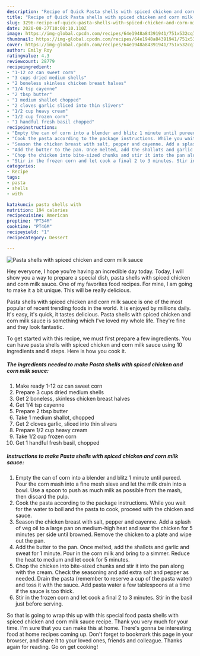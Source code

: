```yaml
---
description: "Recipe of Quick Pasta shells with spiced chicken and corn milk sauce"
title: "Recipe of Quick Pasta shells with spiced chicken and corn milk sauce"
slug: 3296-recipe-of-quick-pasta-shells-with-spiced-chicken-and-corn-milk-sauce
date: 2020-08-27T10:00:10.110Z
image: https://img-global.cpcdn.com/recipes/64e1948a84391941/751x532cq70/pasta-shells-with-spiced-chicken-and-corn-milk-sauce-recipe-main-photo.jpg
thumbnail: https://img-global.cpcdn.com/recipes/64e1948a84391941/751x532cq70/pasta-shells-with-spiced-chicken-and-corn-milk-sauce-recipe-main-photo.jpg
cover: https://img-global.cpcdn.com/recipes/64e1948a84391941/751x532cq70/pasta-shells-with-spiced-chicken-and-corn-milk-sauce-recipe-main-photo.jpg
author: Emily Roy
ratingvalue: 4.3
reviewcount: 28779
recipeingredient:
- "1-12 oz can sweet corn"
- "3 cups dried medium shells"
- "2 boneless skinless chicken breast halves"
- "1/4 tsp cayenne"
- "2 tbsp butter"
- "1 medium shallot chopped"
- "2 cloves garlic sliced into thin slivers"
- "1/2 cup heavy cream"
- "1/2 cup frozen corn"
- "1 handful fresh basil chopped"
recipeinstructions:
- "Empty the can of corn into a blender and blitz 1 minute until pureed. Pour the corn mash into a fine mesh sieve and let the milk drain into a bowl. Use a spoon to push as much milk as possible from the mash, then discard the pulp."
- "Cook the pasta according to the package instructions. While you wait for the water to boil and the pasta to cook, proceed with the chicken and sauce."
- "Season the chicken breast with salt, pepper and cayenne. Add a splash of veg oil to a large pan on medium-high heat and sear the chicken for 5 minutes per side until browned. Remove the chicken to a plate and wipe out the pan."
- "Add the butter to the pan. Once melted, add the shallots and garlic and sweat for 1 minute. Pour in the corn milk and bring to a simmer. Reduce the heat to medium and let cook for 5 minutes."
- "Chop the chicken into bite-sized chunks and stir it into the pan along with the cream. Check the seasoning and add extra salt and pepper as needed. Drain the pasta (remember to reserve a cup of the pasta water) and toss it with the sauce. Add pasta water a few tablespoons at a time if the sauce is too thick."
- "Stir in the frozen corn and let cook a final 2 to 3 minutes. Stir in the basil just before serving."
categories:
- Recipe
tags:
- pasta
- shells
- with

katakunci: pasta shells with 
nutrition: 194 calories
recipecuisine: American
preptime: "PT34M"
cooktime: "PT46M"
recipeyield: "1"
recipecategory: Dessert

---
```



![Pasta shells with spiced chicken and corn milk sauce](https://img-global.cpcdn.com/recipes/64e1948a84391941/751x532cq70/pasta-shells-with-spiced-chicken-and-corn-milk-sauce-recipe-main-photo.jpg)

Hey everyone, I hope you're having an incredible day today. Today, I will show you a way to prepare a special dish, pasta shells with spiced chicken and corn milk sauce. One of my favorites food recipes. For mine, I am going to make it a bit unique. This will be really delicious.

Pasta shells with spiced chicken and corn milk sauce is one of the most popular of recent trending foods in the world. It is enjoyed by millions daily. It's easy, it's quick, it tastes delicious. Pasta shells with spiced chicken and corn milk sauce is something which I've loved my whole life. They're fine and they look fantastic.




To get started with this recipe, we must first prepare a few ingredients. You can have pasta shells with spiced chicken and corn milk sauce using 10 ingredients and 6 steps. Here is how you cook it.

<!--inarticleads1-->

##### The ingredients needed to make Pasta shells with spiced chicken and corn milk sauce:

1. Make ready 1-12 oz can sweet corn
1. Prepare 3 cups dried medium shells
1. Get 2 boneless, skinless chicken breast halves
1. Get 1/4 tsp cayenne
1. Prepare 2 tbsp butter
1. Take 1 medium shallot, chopped
1. Get 2 cloves garlic, sliced into thin slivers
1. Prepare 1/2 cup heavy cream
1. Take 1/2 cup frozen corn
1. Get 1 handful fresh basil, chopped




<!--inarticleads2-->

##### Instructions to make Pasta shells with spiced chicken and corn milk sauce:

1. Empty the can of corn into a blender and blitz 1 minute until pureed. Pour the corn mash into a fine mesh sieve and let the milk drain into a bowl. Use a spoon to push as much milk as possible from the mash, then discard the pulp.
1. Cook the pasta according to the package instructions. While you wait for the water to boil and the pasta to cook, proceed with the chicken and sauce.
1. Season the chicken breast with salt, pepper and cayenne. Add a splash of veg oil to a large pan on medium-high heat and sear the chicken for 5 minutes per side until browned. Remove the chicken to a plate and wipe out the pan.
1. Add the butter to the pan. Once melted, add the shallots and garlic and sweat for 1 minute. Pour in the corn milk and bring to a simmer. Reduce the heat to medium and let cook for 5 minutes.
1. Chop the chicken into bite-sized chunks and stir it into the pan along with the cream. Check the seasoning and add extra salt and pepper as needed. Drain the pasta (remember to reserve a cup of the pasta water) and toss it with the sauce. Add pasta water a few tablespoons at a time if the sauce is too thick.
1. Stir in the frozen corn and let cook a final 2 to 3 minutes. Stir in the basil just before serving.




So that is going to wrap this up with this special food pasta shells with spiced chicken and corn milk sauce recipe. Thank you very much for your time. I'm sure that you can make this at home. There's gonna be interesting food at home recipes coming up. Don't forget to bookmark this page in your browser, and share it to your loved ones, friends and colleague. Thanks again for reading. Go on get cooking!
